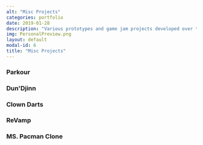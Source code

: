 ```yaml
--- 
alt: "Misc Projects"
categories: portfolio
date: 2019-01-28
description: "Various prototypes and game jam projects developed over the years"
img: PersonalPreview.png
layout: default
modal-id: 6
title: "Misc Projects"
---
```


### Parkour

### Dun'Djinn

### Clown Darts

### ReVamp

### MS. Pacman Clone